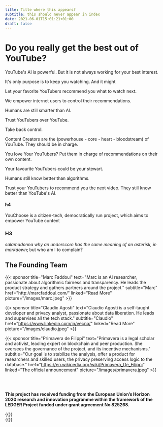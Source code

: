 ```yaml
---
title: Title where this appears?
subtitle: this should never appear in index
date: 2021-06-01T15:01:21+01:00
draft: false
---
```


# Do you really get the best out of YouTube?

YouTube's AI is powerful. But it is not always working for your best interest.

It's only purpose is to keep you watching. And it might 

Let your favorite YouTubers recommend you what to watch next.

We empower internet users to control their recommendations.
 
Humans are still smarter than AI.

Trust YouTubers over YouTube.

Take back control.

Content Creators are the (powerhouse - core - heart - bloodstream) of YouTube. They should be in charge. 

You love Your YouTubers? Put them in charge of recommendations on their own content.

Your favourite YouTubers could be your stewart.

Humans still know better than algorithms. 

Trust your YouTubers to recommend you the next video. They still know better than YouTube's AI.


#### h4

YouChoose is a citizen-tech, democratically run  project, which aims to empower YouTube content

### H3

_salamadonna why an underscore has the same meaning of an asterisk, in markdown_; but who am I to complain?

## The Founding Team

<div class="card-deck">
  {{< sponsor
      title="Marc Faddoul"
      text="Marc is an AI researcher, passionate about algorithmic fairness and transparency. He leads the product strategy and gathers partners around the project."
      subtitle="Marc"
      href="http://marcfaddoul.com/"
      linked="Read More"
      picture="/images/marc.jpeg" >}}

  {{< sponsor
      title="Claudio Agosti"
      text="Claudio Agosti is a self-taught developer and privacy analyst, passionate about data liberation. He leads and supervises all the tech stack."
      subtitle="Claudio"
      href="https://www.linkedin.com/in/vecna/"
      linked="Read More"
      picture="/images/claudio.jpeg" >}}

  {{< sponsor
      title="Primavera de Filippi"
      text="Primavera is a legal scholar and activist, leading expert on blockchain and peer production. She oversees the governance of the project, and its incentive mechanisms."
      subtitle="Our goal is to stabilize the analysis, offer a product for researchers and skilled users, the privacy preserving access logic to the database."
      href="https://en.wikipedia.org/wiki/Primavera_De_Filippi"
      linked="The official announcement"
      picture="/images/primavera.jpeg" >}}

</div>

<br>
<br>

**This project has received funding from the European Union’s Horizon 2020 research and innovation programme within the framework of the LEDGER Project funded under grant agreement No 825268.**

<div class="container">
<div class="row">
<div class="col-sm">
{{<simplepict href="/images/ledger-logo.png">}}
</div>
<div class="col-sm">
{{<simplepict href="/images/eu-logo.jpeg">}}
</div>
</div>
</div>
